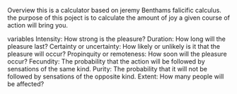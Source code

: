 Overview
this is a calculator based on jeremy Benthams falicific calculus. the purpose of this poject is to calculate the amount of joy a given course of action will bring you.

variables
Intensity: How strong is the pleasure?
Duration: How long will the pleasure last?
Certainty or uncertainty: How likely or unlikely is it that the pleasure will occur?
Propinquity or remoteness: How soon will the pleasure occur?
Fecundity: The probability that the action will be followed by sensations of the same kind.
Purity: The probability that it will not be followed by sensations of the opposite kind.
Extent: How many people will be affected?
